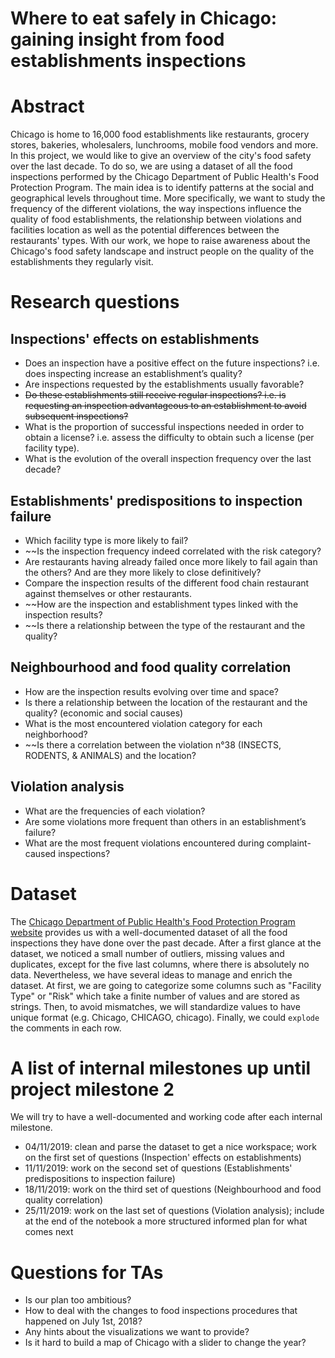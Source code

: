 # Where to eat safely in Chicago: gaining insight from food establishments inspections

# Abstract
Chicago is home to 16,000 food establishments like restaurants, grocery stores, bakeries, wholesalers, lunchrooms, mobile food vendors and more. In this project, we would like to give an overview of the city's food safety over the last decade. To do so, we are using a dataset of all the food inspections performed by the Chicago Department of Public Health's Food Protection Program. The main idea is to identify patterns at the social and geographical levels throughout time. More specifically, we want to study the frequency of the different violations, the way inspections influence the quality of food establishments, the relationship between violations and facilities location as well as the potential differences between the restaurants' types. With our work, we hope to raise awareness about the Chicago's food safety landscape and instruct people on the quality of the establishments they regularly visit.

# Research questions
## Inspections' effects on establishments
- Does an inspection have a positive effect on the future inspections? i.e. does inspecting increase an establishment’s quality?
- Are inspections requested by the establishments usually favorable?
- ~~Do these establishments still receive regular inspections? i.e. is requesting an inspection advantageous to an establishment to avoid subsequent inspections?~~
- What is the proportion of successful inspections needed in order to obtain a license? i.e. assess the difficulty to obtain such a license (per facility type).
- What is the evolution of the overall inspection frequency over the last decade?

## Establishments' predispositions to inspection failure
- Which facility type is more likely to fail?
- ~~Is the inspection frequency indeed correlated with the risk category?
- Are restaurants having already failed once more likely to fail again than the others? And are they more likely to close definitively?
- Compare the inspection results of the different food chain restaurant against themselves or other restaurants.
- ~~How are the inspection and establishment types linked with the inspection results?
- ~~Is there a relationship between the type of the restaurant and the quality?

## Neighbourhood and food quality correlation
- How are the inspection results evolving over time and space?
- Is there a relationship between the location of the restaurant and the quality? (economic and social causes)
- What is the most encountered violation category for each neighborhood?
- ~~Is there a correlation between the violation n°38 (INSECTS, RODENTS, & ANIMALS) and the location?

## Violation analysis
- What are the frequencies of each violation?
- Are some violations more frequent than others in an establishment’s failure?
- What are the most frequent violations encountered during complaint-caused inspections?

# Dataset
The [Chicago Department of Public Health's Food Protection Program website](https://www.kaggle.com/chicago/chicago-food-inspections#food-inspections.csv) provides us with a well-documented dataset of all the food inspections they have done over the past decade. After a first glance at the dataset, we noticed a small number of outliers, missing values and duplicates, except for the five last columns, where there is absolutely no data. Nevertheless, we have several ideas to manage and enrich the dataset. At first, we are going to categorize some columns such as "Facility Type" or "Risk" which take a finite number of values and are stored as strings. Then, to avoid mismatches, we will standardize values to have unique format (e.g. Chicago, CHICAGO, chicago). Finally, we could `explode` the comments in each row.

# A list of internal milestones up until project milestone 2
We will try to have a well-documented and working code after each internal milestone.
- 04/11/2019: clean and parse the dataset to get a nice workspace; work on the first set of questions (Inspection' effects on establishments)
- 11/11/2019: work on the second set of questions (Establishments' predispositions to inspection failure)
- 18/11/2019: work on the third set of questions (Neighbourhood and food quality correlation)
- 25/11/2019: work on the last set of questions (Violation analysis); include at the end of the notebook a more structured informed plan for what comes next

# Questions for TAs
- Is our plan too ambitious?
- How to deal with the changes to food inspections procedures that happened on July 1st, 2018?
- Any hints about the visualizations we want to provide? 
- Is it hard to build a map of Chicago with a slider to change the year?
